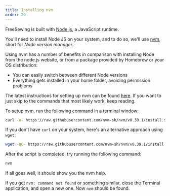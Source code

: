 ```yaml
---
title: Installing nvm
order: 20
---
```


FreeSewing is built with [Node.js](https://nodejs.org/), a JavaScript runtime.

You'll need to install Node JS on your system, and to do so, we'll
use [nvm](https://github.com/nvm-sh/nvm), short for *Node version manager*.

Using nvm has a number of benefits in comparison with installing Node from
the node.js website, or from a package provided by Homebrew or your OS distribution:

-   You can easily switch between different Node versions
-   Everything gets installed in your home folder, avoiding permission problems

The latest instructions for setting up nvm can be found [here](https://github.com/nvm-sh/nvm#installing-and-updating). If you want to just skip to the commands that most likely work, keep reading.

To setup nvm, run the following command in a terminal window:

```bash
curl -o- https://raw.githubusercontent.com/nvm-sh/nvm/v0.39.1/install.sh | bash
```

If you don't have `curl` on your system, here's an alternative approach using `wget`:

```bash
wget -qO- https://raw.githubusercontent.com/nvm-sh/nvm/v0.39.1/install.sh | bash
```

After the script is completed, try running the following command:

```bash
nvm
```

If all goes well, it should show you the nvm help.

<Tip>

If you get `nvm: command not found` or something similar, close the Terminal
application, and open a new one. Now `nvm` should be found.

</Tip>
